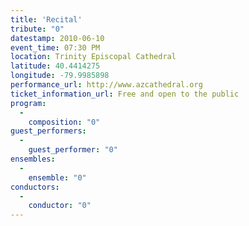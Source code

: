 ```yaml
---
title: 'Recital'
tribute: "0"
datestamp: 2010-06-10
event_time: 07:30 PM
location: Trinity Episcopal Cathedral
latitude: 40.4414275
longitude: -79.9985898
performance_url: http://www.azcathedral.org
ticket_information_url: Free and open to the public
program: 
  -
    composition: "0"
guest_performers: 
  -
    guest_performer: "0"
ensembles: 
  -
    ensemble: "0"
conductors: 
  -
    conductor: "0"
---
```

